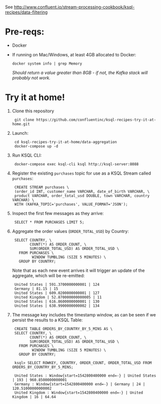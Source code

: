 See http://www.confluent.io/stream-processing-cookbook/ksql-recipes/data-filtering

# Pre-reqs: 

* Docker
* If running on Mac/Windows, at least 4GB allocated to Docker: 

      docker system info | grep Memory 

    _Should return a value greater than 8GB - if not, the Kafka stack will probably not work._


# Try it at home!

1. Clone this repository

        git clone https://github.com/confluentinc/ksql-recipes-try-it-at-home.git

2. Launch: 

        cd ksql-recipes-try-it-at-home/data-aggregation
        docker-compose up -d

3. Run KSQL CLI:

        docker-compose exec ksql-cli ksql http://ksql-server:8088

4. Register the existing `purchases` topic for use as a KSQL Stream called `purchases`: 

        CREATE STREAM purchases \
        (order_id INT, customer_name VARCHAR, date_of_birth VARCHAR, \
        product VARCHAR, order_total_usd DOUBLE, town VARCHAR, country VARCHAR) \
        WITH (KAFKA_TOPIC='purchases', VALUE_FORMAT='JSON');

5. Inspect the first few messages as they arrive: 

        SELECT * FROM PURCHASES LIMIT 5;

6. Aggregate the order values (`ORDER_TOTAL_USD`) by Country: 

        SELECT COUNTRY, \
               COUNT(*) AS ORDER_COUNT, \
               SUM(ORDER_TOTAL_USD) AS ORDER_TOTAL_USD \
          FROM PURCHASES \
                WINDOW TUMBLING (SIZE 5 MINUTES) \
          GROUP BY COUNTRY;

    Note that as each new event arrives it will trigger an update of the aggregate, which will be re-emitted: 

        United States | 591.3700000000001 | 124
        Germany | 81.15 | 15
        United States | 609.0200000000001 | 127
        United Kingdom | 52.870000000000005 | 11
        United States | 616.8600000000001 | 130
        United States | 638.9900000000002 | 134    

7. The message key includes the timestamp window, as can be seen if we persist the results to a KSQL Table: 

        CREATE TABLE ORDERS_BY_COUNTRY_BY_5_MINS AS \
        SELECT COUNTRY, \
               COUNT(*) AS ORDER_COUNT, \
               SUM(ORDER_TOTAL_USD) AS ORDER_TOTAL_USD \
          FROM PURCHASES \
                WINDOW TUMBLING (SIZE 5 MINUTES) \
          GROUP BY COUNTRY;

        ksql> SELECT ROWKEY, COUNTRY, ORDER_COUNT, ORDER_TOTAL_USD FROM ORDERS_BY_COUNTRY_BY_5_MINS;

        United States : Window{start=1542800400000 end=-} | United States | 193 | 960.8500000000001
        Germany : Window{start=1542800400000 end=-} | Germany | 24 | 120.51000000000002
        United Kingdom : Window{start=1542800400000 end=-} | United Kingdom | 16 | 64.64